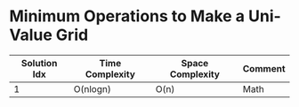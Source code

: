 # Minimum Operations to Make a Uni-Value Grid

| Solution Idx | Time Complexity | Space Complexity | Comment |
| ------------ | --------------- | ---------------- | ------- |
| 1            | O(nlogn)        | O(n)             | Math    |
